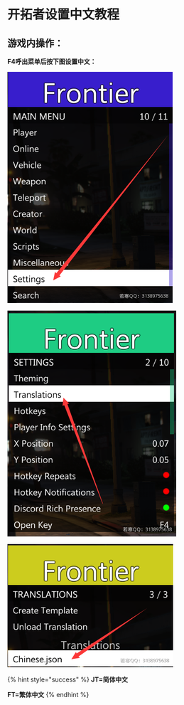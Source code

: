 # 开拓者设置中文教程

## **游戏内操作：**

**F4呼出菜单后按下图设置中文：**

****![](<../../.gitbook/assets/image (32) (1) (1) (1) (1).png>)****

****![](<../../.gitbook/assets/image (18) (1) (1) (1) (1) (1) (1) (1) (1).png>)****

****![](<../../.gitbook/assets/image (37) (1) (1) (1) (1) (1).png>)****

{% hint style="success" %}
**JT=简体中文**

**FT=繁体中文**
{% endhint %}
